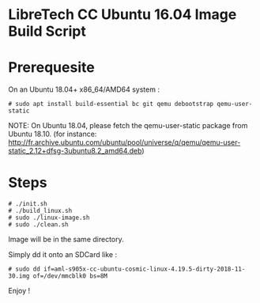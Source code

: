 LibreTech CC Ubuntu 16.04 Image Build Script
============================================

Prerequesite
============

On an Ubuntu 18.04+ x86_64/AMD64 system :

```
# sudo apt install build-essential bc git qemu debootstrap qemu-user-static
```

NOTE: On Ubuntu 18.04, please fetch the qemu-user-static package from Ubuntu 18.10.
(for instance: http://fr.archive.ubuntu.com/ubuntu/pool/universe/q/qemu/qemu-user-static_2.12+dfsg-3ubuntu8.2_amd64.deb)

Steps
=====

```
# ./init.sh
# ./build_linux.sh
# sudo ./linux-image.sh
# sudo ./clean.sh
```

Image will be in the same directory.

Simply dd it onto an SDCard like :

```
# sudo dd if=aml-s905x-cc-ubuntu-cosmic-linux-4.19.5-dirty-2018-11-30.img of=/dev/mmcblk0 bs=8M
```

Enjoy !
